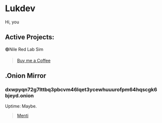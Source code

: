 # Lukdev
Hi, you

## Active Projects:
🟢Nile Red Lab Sim

> [Buy me a Coffee](https://www.buymeacoffee.com/lukdev)

## .Onion Mirror
### dxwpyqn72g7lttbq3pbcvm46lqet3ycewhuuurofpm64hqscgk6bjeyd.onion
Uptime: Maybe.

> [Menti](https://lukdev.org/menti)
